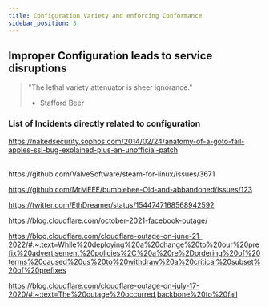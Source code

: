 ```yaml
---
title: Configuration Variety and enforcing Conformance
sidebar_position: 3
---
```


## Improper Configuration leads to service disruptions

> "The lethal variety attenuator is sheer ignorance."
>
> -   Stafford Beer

### List of Incidents directly related to configuration

https://nakedsecurity.sophos.com/2014/02/24/anatomy-of-a-goto-fail-apples-ssl-bug-explained-plus-an-unofficial-patch

<br />
https://github.com/ValveSoftware/steam-for-linux/issues/3671
<br />

https://github.com/MrMEEE/bumblebee-Old-and-abbandoned/issues/123
<br />

https://twitter.com/EthDreamer/status/1544747168568942592
<br />

https://blog.cloudflare.com/october-2021-facebook-outage/
<br />

https://blog.cloudflare.com/cloudflare-outage-on-june-21-2022/#:~:text=While%20deploying%20a%20change%20to%20our%20prefix%20advertisement%20policies%2C%20a%20re%2Dordering%20of%20terms%20caused%20us%20to%20withdraw%20a%20critical%20subset%20of%20prefixes
<br />

https://blog.cloudflare.com/cloudflare-outage-on-july-17-2020/#:~:text=The%20outage%20occurred,backbone%20to%20fail
